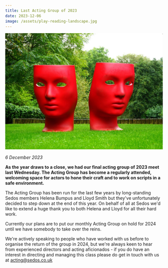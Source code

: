 ```yaml
---
title: Last Acting Group of 2023
date: 2023-12-06
image: /assets/play-reading-landscape.jpg
---
```

![](/assets/play-reading-landscape.jpg)

*6 December 2023*

**As the year draws to a close, we had our final acting group of 2023 meet last Wednesday. The Acting Group has become a regularly attended, welcoming space for actors to hone their craft and to work on scripts in a safe environment.**

The Acting Group has been run for the last few years by long-standing Sedos members Helena Bumpus and Lloyd Smith but they've unfortunately decided to step down at the end of this year. On behalf of all at Sedos we'd like to extend a huge thank you to both Helena and Lloyd for all their hard work.

Currently our plans are to put our monthly Acting Group on hold for 2024 until we have somebody to take over the reins. 

We're actively speaking to people who have worked with us before to organise the return of the group in 2024, but we're always keen to hear from experienced directors and acting aficionados - if you do have an interest in directing and managing this class please do get in touch with us at [acting@sedos.co.uk](mailto:acting@sedos.co.uk)